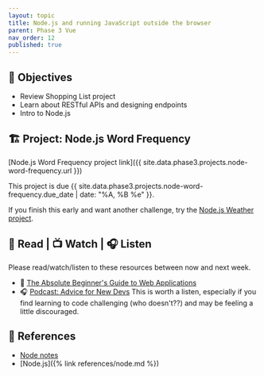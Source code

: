 ```yaml
---
layout: topic
title: Node.js and running JavaScript outside the browser
parent: Phase 3 Vue
nav_order: 12
published: true
---
```



## 🎯 Objectives

- Review Shopping List project
- Learn about RESTful APIs and designing endpoints
- Intro to Node.js

## 🏗️ Project: Node.js Word Frequency

[Node.js Word Frequency project link]({{ site.data.phase3.projects.node-word-frequency.url }})

This project is due {{ site.data.phase3.projects.node-word-frequency.due_date | date: "%A, %B %e" }}.

If you finish this early and want another challenge, try the [Node.js Weather project](https://classroom.github.com/a/AkT_qvK2).

## 📖 Read | 📺 Watch | 🎧 Listen

Please read/watch/listen to these resources between now and next week.

- 📖 [The Absolute Beginner's Guide to Web Applications](https://rinaarts.com/the-absolute-beginners-guide-to-web-applications/)
- 🎧 [Podcast: Advice for New Devs](https://syntax.fm/show/382/advice-for-new-devs) This is worth a listen, especially if you find learning to code challenging (who doesn't??) and may be feeling a little discouraged.

## 🔖 References

- [Node notes](https://github.com/Momentum-NCCU-Part-Time/notes/blob/main/node.md)
- [Node.js]({% link references/node.md %})
